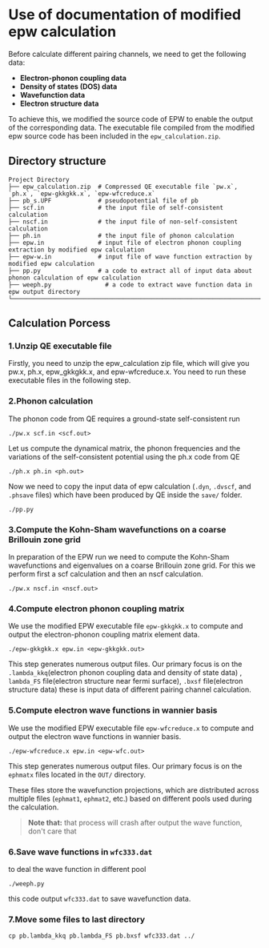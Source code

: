# **Use of documentation of modified epw calculation**
Before calculate different pairing channels, we need to get the following data:
- **Electron-phonon coupling data**
- **Density of states (DOS) data**
- **Wavefunction data**
- **Electron structure data**

To achieve this, we modified the source code of EPW to enable the output of the corresponding data. The executable file compiled from the modified epw source code has been included in the `epw_calculation.zip`.
## **Directory structure**
```text
Project Directory
├── epw_calculation.zip  # Compressed QE executable file `pw.x`, `ph.x`, `epw-gkkgkk.x`, `epw-wfcreduce.x`
├── pb_s.UPF             # pseudopotential file of pb
├── scf.in               # the input file of self-consistent calculation
├── nscf.in              # the input file of non-self-consistent calculation
├── ph.in                # the input file of phonon calculation
├── epw.in               # input file of electron phonon coupling extraction by modified epw calculation
├── epw-w.in             # input file of wave function extraction by modified epw calculation
├── pp.py                # a code to extract all of input data about phonon calculation of epw calculation
├── weeph.py               # a code to extract wave function data in epw output directory
└──────────────────────────────────────────────────────────────────────────────────────────────────────────────────────────────────
```
## **Calculation Porcess**
### **1.Unzip QE executable file**
Firstly, you need to unzip the epw_calculation zip file, which will give you pw.x, ph.x, epw_gkkgkk.x, and epw-wfcreduce.x. You need to run these executable files in the following step.
### **2.Phonon calculation**
The phonon code from QE requires a ground-state self-consistent run

`./pw.x scf.in <scf.out>`

Let us compute the dynamical matrix, the phonon frequencies and the variations of the self-consistent potential using the ph.x code from QE

`./ph.x ph.in <ph.out>`

Now we need to copy the input data of epw calculation (`.dyn`, `.dvscf`, and `.phsave` files) which have been produced by QE inside the `save/` folder.


`./pp.py`

### **3.Compute the Kohn-Sham wavefunctions on a coarse Brillouin zone grid**
In preparation of the EPW run we need to compute the Kohn-Sham wavefunctions and eigenvalues on a coarse Brillouin zone grid. For this we perform first a scf calculation and then an nscf calculation.

`./pw.x nscf.in <nscf.out>`

### **4.Compute electron phonon coupling matrix**
We use the modified EPW executable file `epw-gkkgkk.x` to compute and output the electron-phonon coupling matrix element data.

`./epw-gkkgkk.x epw.in <epw-gkkgkk.out>`

This step generates numerous output files. Our primary focus is on the `.lambda_kkq`(electron phonon coupling data and density of state data) , `lambda_FS` file(electron structure near fermi surface), `.bxsf` file(electron structure data) these is input data of different pairing channel calculation. 
### **5.Compute electron wave functions in wannier basis**
We use the modified EPW executable file `epw-wfcreduce.x` to compute and output the electron wave functions in wannier basis.

`./epw-wfcreduce.x epw.in <epw-wfc.out>`

This step generates numerous output files. Our primary focus is on the `ephmatx` files located in the `OUT/` directory. 

These files store the wavefunction projections, which are distributed across multiple files (`ephmat1`, `ephmat2`, etc.) based on different pools used during the calculation.

>**Note that:** that process will crash after output the wave function, don't care that

### **6.Save wave functions in `wfc333.dat`**
to deal the wave function in different pool

`./weeph.py`

this code output `wfc333.dat` to save wavefunction data.
### **7.Move some files to last directory**

`cp pb.lambda_kkq pb.lambda_FS pb.bxsf wfc333.dat ../`